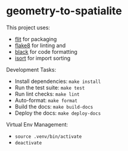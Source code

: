 # geometry-to-spatialite

This project uses:

* [flit](https://flit.pypa.io/en/stable/) for packaging
* [flake8](https://pypi.org/project/flake8/) for linting and
* [black](https://github.com/psf/black) for code formatting
* [isort](https://github.com/timothycrosley/isort) for import sorting

Development Tasks:

* Install dependencies: `make install`
* Run the test suite: `make test`
* Run lint checks: `make lint`
* Auto-format: `make format`
* Build the docs: `make build-docs`
* Deploy the docs: `make deploy-docs`

Virtual Env Management:

* `source .venv/bin/activate`
* `deactivate`
